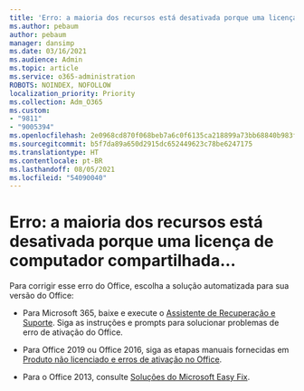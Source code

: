 ```yaml
---
title: 'Erro: a maioria dos recursos está desativada porque uma licença de computador compartilhada...'
ms.author: pebaum
author: pebaum
manager: dansimp
ms.date: 03/16/2021
ms.audience: Admin
ms.topic: article
ms.service: o365-administration
ROBOTS: NOINDEX, NOFOLLOW
localization_priority: Priority
ms.collection: Adm_O365
ms.custom:
- "9811"
- "9005394"
ms.openlocfilehash: 2e0968cd870f068beb7a6c0f6135ca218899a73bb68840b983f515bbc760b3ab
ms.sourcegitcommit: b5f7da89a650d2915dc652449623c78be6247175
ms.translationtype: HT
ms.contentlocale: pt-BR
ms.lasthandoff: 08/05/2021
ms.locfileid: "54090040"
---
```

# <a name="error-most-features-are-turned-off-because-a-shared-computer-license"></a>Erro: a maioria dos recursos está desativada porque uma licença de computador compartilhada...

Para corrigir esse erro do Office, escolha a solução automatizada para sua versão do Office:

- Para Microsoft 365, baixe e execute o [Assistente de Recuperação e Suporte](https://aka.ms/SaRA-OfficeActivation-Chat). Siga as instruções e prompts para solucionar problemas de erro de ativação do Office.

- Para Office 2019 ou Office 2016, siga as etapas manuais fornecidas em [Produto não licenciado e erros de ativação no Office](https://support.microsoft.com/office/0d23d3c0-c19c-4b2f-9845-5344fedc4380#bkmk_fixyourself).

- Para o Office 2013, consulte [Soluções do Microsoft Easy Fix](https://support.microsoft.com/topic/microsoft-easy-fix-solutions-have-been-discontinued-b0f4b5f9-3b5a-bd9e-d75d-d45e2f12e16c).